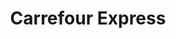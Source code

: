 ---
title: "Carrefour Express"
url: /cordoba/carrefour-express-avenida-santa-fe/
shop: comodidad
---